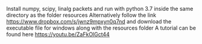 Install numpy, scipy, linalg packets and run with python 3.7 inside the same directory as the folder resources
Alternatively follow the link https://www.dropbox.com/s/jwnz9mpxyn0q7nd and download the executable file for windows along with the resources folder
A tutorial can be found here https://youtu.be/ZaFkOlGct44
